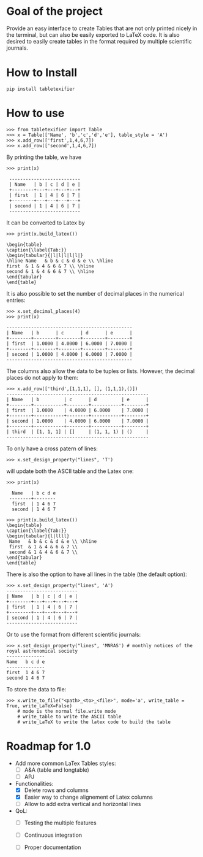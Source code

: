 # Goal of the project 

Provide an easy interface to create Tables that are not only printed nicely in the terminal, but can
also be easily exported to LaTeX code. It is also desired to easily create tables in the format required by multiple scientific journals.


# How to Install

```
pip install tabletexifier
```

# How to use

```
>>> from tabletexifier import Table
>>> x = Table(['Name', 'b','c','d','e'], table_style = 'A')  
>>> x.add_row(['first',1,4,6,7])
>>> x.add_row(['second',1,4,6,7])
```

By printing the table, we have

```
>>> print(x)

 --------------------------
 | Name   | b | c | d | e |
 +--------+---+---+---+---+
 | first  | 1 | 4 | 6 | 7 |
 +--------+---+---+---+---+
 | second | 1 | 4 | 6 | 7 |
 --------------------------
 ```

 It can be converted to Latex by 

 ```
 >>> print(x.build_latex())

\begin{table}
\caption{\label{Tab:}}
\begin{tabular}{|l|l|l|l|l|}
\hline Name   & b & c & d & e \\ \hline
 first  & 1 & 4 & 6 & 7 \\ \hline
 second & 1 & 4 & 6 & 7 \\ \hline
\end{tabular}
\end{table}
 ```

It is also possible to set the number of decimal places in the numerical entries:

 ```
>>> x.set_decimal_places(4)
>>> print(x)

 ----------------------------------------------
 | Name   | b      | c      | d      | e      |
 +--------+--------+--------+--------+--------+
 | first  | 1.0000 | 4.0000 | 6.0000 | 7.0000 |
 +--------+--------+--------+--------+--------+
 | second | 1.0000 | 4.0000 | 6.0000 | 7.0000 |
 ----------------------------------------------
 ```

 The columns also allow the data to be tuples or lists. However, the decimal places do not apply to them:
 
 ```
>>> x.add_row(['third',[1,1,1], [], (1,1,1),()])
 ----------------------------------------------------
 | Name   | b         | c      | d         | e      |
 +--------+-----------+--------+-----------+--------+
 | first  | 1.0000    | 4.0000 | 6.0000    | 7.0000 |
 +--------+-----------+--------+-----------+--------+
 | second | 1.0000    | 4.0000 | 6.0000    | 7.0000 |
 +--------+-----------+--------+-----------+--------+
 | third  | [1, 1, 1] | []     | (1, 1, 1) | ()     |
 ----------------------------------------------------
  ```

To only have a cross patern of lines:

 ```
>>> x.set_design_property("lines", 'T')
 ```

will update both the ASCII table and the Latex one:

```
>>> print(x)

  Name   | b c d e
 --------+--------
  first  | 1 4 6 7
  second | 1 4 6 7

>>> print(x.build_latex())
\begin{table}
\caption{\label{Tab:}}
\begin{tabular}{l|llll}
 Name   & b & c & d & e \\ \hline
 first  & 1 & 4 & 6 & 7 \\
 second & 1 & 4 & 6 & 7 \\
\end{tabular}
\end{table}
```

There is also the option to have all lines in the table (the default option):

 ```
>>> x.set_design_property("lines", 'A')
 --------------------------
 | Name   | b | c | d | e |
 +--------+---+---+---+---+
 | first  | 1 | 4 | 6 | 7 |
 +--------+---+---+---+---+
 | second | 1 | 4 | 6 | 7 |
 --------------------------
 ```

 Or to use the format from different scientific journals:

  ```
>>> x.set_design_property("lines", 'MNRAS') # monthly notices of the royal astronomical society
 --------------
 Name   b c d e
 --------------
 first  1 4 6 7
 second 1 4 6 7
 ```

To store the data to file:

```
>>> x.write_to_file("<path>_<to>_<file>", mode='a', write_table = True, write_LaTeX=False)
    # mode is the normal file.write mode
    # write_table to write the ASCII table
    # write_LaTeX to write the latex code to build the table
```


#  Roadmap for 1.0

  - Add more common LaTex Tables styles:
    - [ ] A&A (table and longtable)
    - [ ] APJ
  - Functionalities:
    - [x] Delete rows and columns 
    - [x] Easier way to change alignement of Latex columns
    - [ ] Allow to add extra vertical and horizontal lines
  - QoL:
    - [ ] Testing the multiple features
    - [ ] Continuous integration
    - [ ] Proper documentation

  
